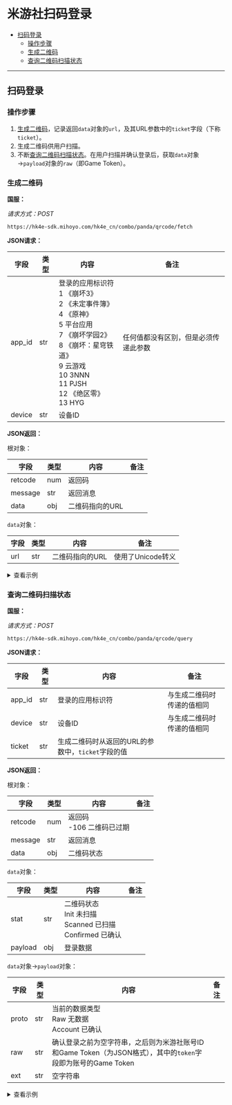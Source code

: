# 米游社扫码登录

- [扫码登录](#扫码登录)
  - [操作步骤](#qrcode-step)
  - [生成二维码](#生成二维码)
  - [查询二维码扫描状态](#查询二维码扫描状态)

---

## 扫码登录

<h3 id="qrcode-step">操作步骤</h3>

1. [生成二维码](#生成二维码)，记录返回`data`对象的`url`，及其URL参数中的`ticket`字段（下称`ticket`）。
1. 生成二维码供用户扫描。
1. 不断[查询二维码扫描状态](#查询二维码扫描状态)。在用户扫描并确认登录后，获取`data`对象→`payload`对象的`raw`（即Game Token）。

### 生成二维码

**国服：**

_请求方式：POST_

`https://hk4e-sdk.mihoyo.com/hk4e_cn/combo/panda/qrcode/fetch`

**JSON请求：**

| 字段 | 类型 | 内容 | 备注 |
| ---- | ---- | ---- | ---- |
| app_id | str | 登录的应用标识符<br>1 《崩坏3》<br>2 《未定事件簿》<br>4 《原神》<br>5 平台应用<br>7 《崩坏学园2》<br>8 《崩坏：星穹铁道》<br>9 云游戏<br>10 3NNN<br>11 PJSH<br>12 《绝区零》<br>13 HYG | 任何值都没有区别，但是必须传递此参数 |
| device | str | 设备ID | |

**JSON返回：**

根对象：

| 字段 | 类型 | 内容 | 备注 |
| ---- | ---- | ---- | ---- |
| retcode | num | 返回码 | |
| message | str | 返回消息 | |
| data | obj | 二维码指向的URL | |

`data`对象：

| 字段 | 类型 | 内容 | 备注 |
| ---- | ---- | ---- | ---- |
| url | str | 二维码指向的URL | 使用了Unicode转义 |

<details>
<summary>查看示例</summary>

```json
{
  "retcode": 0,
  "message": "OK",
  "data": {
    "url": "https://user.mihoyo.com/qr_code_in_game.html?app_id=7\u0026app_name=%E5%B4%A9%E5%9D%8F%E5%AD%A6%E5%9B%AD2&bbs=false\u0026biz_key=bh2_cn\u0026expire=1687002702\u0026ticket=648706ceff80ee663845a13d"
  }
}
```

</details>

<!-- **国际服：**

`未知` -->

### 查询二维码扫描状态

**国服：**

_请求方式：POST_

`https://hk4e-sdk.mihoyo.com/hk4e_cn/combo/panda/qrcode/query`

**JSON请求：**

| 字段 | 类型 | 内容 | 备注 |
| ---- | ---- | ---- | ---- |
| app_id | str | 登录的应用标识符 | 与生成二维码时传递的值相同 |
| device | str | 设备ID | 与生成二维码时传递的值相同 |
| ticket | str | 生成二维码时从返回的URL的参数中，`ticket`字段的值 | |

**JSON返回：**

根对象：

| 字段 | 类型 | 内容 | 备注 |
| ---- | ---- | ---- | ---- |
| retcode | num | 返回码<br>-106 二维码已过期 | |
| message | str | 返回消息 | |
| data | obj | 二维码状态 | |

`data`对象：

| 字段 | 类型 | 内容 | 备注 |
| ---- | ---- | ---- | ---- |
| stat | str | 二维码状态<br>Init 未扫描<br>Scanned 已扫描<br>Confirmed 已确认 | |
| payload | obj | 登录数据 | |

`data`对象→`payload`对象：

| 字段 | 类型 | 内容 | 备注 |
| ---- | ---- | ---- | ---- |
| proto | str | 当前的数据类型<br>Raw 无数据<br>Account 已确认 | |
| raw | str | 确认登录之前为空字符串，之后则为米游社账号ID和Game Token（为JSON格式），其中的`token`字段即为账号的Game Token | |
| ext | str | 空字符串 | |

<details>
<summary>查看示例</summary>

```json
// 未扫描
{
  "retcode": 0,
  "message": "OK",
  "data": {
    "stat": "Init",
    "payload": {
      "proto": "Raw",
      "raw": "",
      "ext": ""
    }
  }
}

// 已扫描
{
  "retcode": 0,
  "message": "OK",
  "data": {
    "stat": "Scanned",
    "payload": {
      "proto": "Raw",
      "raw": "",
      "ext": ""
    }
  }
}

// 已过期
{
  "data": null,
  "message": "ExpiredCode",
  "retcode": -106
}

// 已确认
{
  "retcode": 0,
  "message": "OK",
  "data": {
    "stat": "Confirmed",
    "payload": {
      "proto": "Account",
      "raw": "{\"uid\":\"317832114\",\"token\":\"***\"}",
      "ext": ""
    }
  }
}
```
</details>

<!-- **国际服：**

`未知` -->